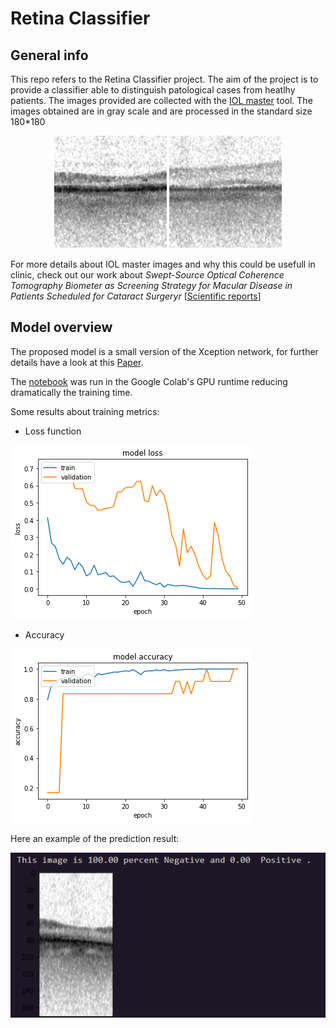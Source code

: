 # Retina Classifier
## General info
This repo refers to the Retina Classifier project. The aim of the project is to provide a classifier able to distinguish patological cases from heatlhy patients. 
The images provided are collected with the [IOL master](https://www.zeiss.com/meditec/int/product-portfolio/optical-biometers/iolmaster-500.html) tool. The images obtained are in gray scale and are processed in the standard size 180*180 


<p align="center">
  <img width="180" height="180" src="./IOL_919_N.jpg">
  <img width="180" height="180" src="./IOL_955_P.jpg">
</p>

For more details about IOL master images and why this could be usefull in clinic, check out our work about *Swept-Source Optical Coherence Tomography Biometer as Screening Strategy for Macular Disease in Patients Scheduled for Cataract Surgeryr* [[Scientific reports](https://www.nature.com/articles/s41598-019-46243-3#Abs1)]

## Model overview

 The proposed model is a small version of the Xception network, for further details have a look at this [Paper](https://arxiv.org/abs/1610.02357).


The [notebook](./retina.ipynb) was run in the Google Colab's GPU runtime reducing dramatically the training time. 

Some results about training metrics:

- Loss function 

![loss](./loss.png)

- Accuracy

![accuracy](./accuracy.png)


Here an example of the prediction result: 

![result](./result.png)